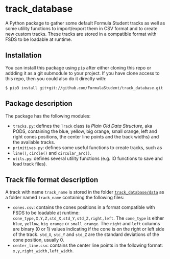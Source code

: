 # track_database

A Python package to gather some default Formula Student tracks as well as some
utility functions to import/export them in CSV format and to create new custom
tracks.
These tracks are stored in a compatible format with FSDS to be loadable at
runtime.

## Installation

You can install this package using `pip` after either cloning this repo or addding
it as a git submodule to your project. If you have clone access to this repo, then
you could also do it direclty with:
```
$ pip3 install git+git://github.com/FormulaStudent/track_database.git
```

## Package description
The package has the following modules:
- `tracks.py`: defines the `Track` class (a *Plain Old Data Structure*, aka PODS,
  containing the blue, yellow, big orange, small orange, left and right cones
  positions, the center line points and the track widths) and the available tracks.
- `primitives.py`: defines some useful functions to create tracks, such as
- `line()`, `circle()` and `circular_arc()`.
- `utils.py`: defines several utility functions (e.g. IO functions to save and
  load track files).

## Track file format description
A track with name `track_name` is stored in the folder [`track_database/data`](track_database/data/)
as a folder named `track_name` containing the following files:
- `cones.csv`: contains the cones positions in a format compatible with FSDS to
  be loadable at runtime: `cone_type,X,Y,Z,std_X,std_Y,std_Z,right,left`.
  The `cone_type` is either `blue`, `yellow`, `big_orange` or `small_orange`.
  The `right` and `left` columns are binary (0 or 1) values indicating if the cone
  is on the right or left side of the track.
  `std_X`, `std_Y` and `std_Z` are the standard deviations of the cone position,
  usually 0.
- `center_line.csv`: contains the center line points in the following format:
  `x,y,right_width,left_width`.
